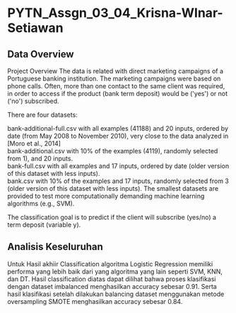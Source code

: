 # PYTN_Assgn_03_04_Krisna-WInar-Setiawan
## Data Overview

Project Overview
The data is related with direct marketing campaigns of a Portuguese banking institution. The marketing campaigns were based on phone calls. Often, more than one contact to the same client was required, in order to access if the product (bank term deposit) would be ('yes') or not ('no') subscribed.

There are four datasets:

bank-additional-full.csv with all examples (41188) and 20 inputs, ordered by date (from May 2008 to November 2010), very close to the data analyzed in [Moro et al., 2014] <br>
bank-additional.csv with 10% of the examples (4119), randomly selected from 1), and 20 inputs.<br>
bank-full.csv with all examples and 17 inputs, ordered by date (older version of this dataset with less inputs).<br>
bank.csv with 10% of the examples and 17 inputs, randomly selected from 3 (older version of this dataset with less inputs).
The smallest datasets are provided to test more computationally demanding machine learning algorithms (e.g., SVM).<br>

The classification goal is to predict if the client will subscribe (yes/no) a term deposit (variable y).
## Analisis Keseluruhan
Untuk Hasil akhiir Classification algoritma Logistic Regression memiliki performa yang lebih baik dari yang algoritma yang lain seperti SVM, KNN, dan DT. Hasil classification diatas dapat dilihat bahwa proses klasifikasi dengan dataset imbalanced menghasilkan accuracy sebesar 0.91. Serta hasil klasifikasi setelah dilakukan balancing dataset menggunakan metode oversampling SMOTE menghasilkan accuracy sebesar 0.84.
